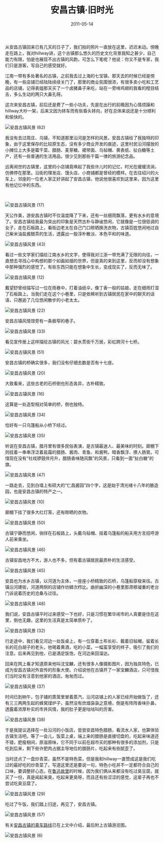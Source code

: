 ﻿---
title: "安昌古镇·旧时光"
date: 2011-05-14
categories: 
  - "travels"
tags: 
  - "安昌古镇"
  - "绍兴"
---

从安昌古镇回来已有几天的日子了，我们拍的照片一直放在这里，迟迟未动。傍晚走在路上，我对hillway讲，这个古镇那么悠久的历史文化背景我知之甚少，自己能力有限，怕是也展现不出古镇的风韵，可怎么下笔呢？他说：你又不是专家，我们只是游客，写自己的感受就好。

江南一带有多处著名的古镇，之前我去过上海的七宝镇，那天去的时候已经是傍晚，有一些店铺已经陆陆续续关门了，那里的商业氛围很浓，有很多卖小吃和工艺品的店铺，记得表姐那天买了一个卤猪鼻子来吃，站在一旁啃鸡翅的我看的瞠目结舌，多么生动的两只大鼻孔呀。

这次来安昌古镇，前后还是费了一些小功夫，先是在出行的前晚因为心情烦躁和hillway大吵一架，后来又因为转车而有些昏头转向，好在总体来说还是十分顺利和愉快的。

![安昌古镇风景 (62)](/images/5712892186_d34728c376_z.jpg)

我没有去过周庄、乌镇，不知道那里沿河是怎样的风景。安昌古镇给了我独特的印象，由于这里保存的比较原生态，没有多少商业开发的痕迹，这里村民沿河摆放的小摊位上大多是霉干菜、腊肠、麦芽糖、裙带面、乌毡帽、黄表纸、扯白糖等土产，还有一些普通的生活用品，很少见到那些千篇一律的旅游纪念品。

远离闹世的古镇里，这里的小店铺竟唤起了我些许儿时的记忆，时光在缓缓流淌，仿佛停在那里。沿街的理发店、馒头店、小商铺都是曾经的模样。在去往绍兴的火车上，邻座的一位老人家正好讲起了安昌古镇，他说他很喜欢到这里来，因为这里有他记忆中的东西。

 

![安昌古镇风景 (17)](/images/5712883704_6272391d5d_z.jpg)

天公作美，游安昌古镇时不仅温度降了下来，还有一丝细雨飘落，更有水乡的意境了。安昌古镇给我最为突出的印象是天然古朴与静谧悠闲，它就像是一位很低调的女子，走在石板路上，看街边老太在自己门口晾晒换洗衣物，古镇百姓悠闲地过自己柴米油盐酱醋茶的生活，透露出一股淳朴散淡、本色平和的味道。

![安昌古镇风景 (43)](/images/5712890578_14be486d46_z.jpg)

看过一些文学家们描绘江南水乡的文字，使得我对江浙一带充满了无限的向往，一直想去寻找心中构想的那个如画如烟的世界，但是真的来到这里，反而却没有想象中那种强烈的感觉了。有些东西只能在想象中生长，变成现实了，反而无味了。

![安昌古镇风景 (12)](/images/5712322623_16e7404e92_z.jpg)

戴望舒曾经描写过一位在雨巷中，打着油纸伞，像丁香一般的姑娘，走在细雨打湿了石板路上。当我们走在这个小巷里，只是依稀听到古镇居民在家中的聊天的话语，只邂逅了几位悠闲散步的小老太太。

![安昌古镇风景 (22)](/images/5712326293_c887c7b5b4_z.jpg)

安昌古镇风情馆旁有一条极窄的巷子。

![安昌古镇风景 (33)](/images/5712887648_881f59756c_z.jpg)

看见宣传册上这样描绘古镇的风光：碧水贯街千万居，彩虹跨河十七桥。

![安昌古镇风景 (51)](/images/5712329781_7f556a0a44_z.jpg)

安昌古镇的桥确实很多，我们没有仔细去数是否有十七座。

![安昌古镇风景 (20)](/images/5712322297_ddea0f3a2c_z.jpg)

大致看来，这些古老的石桥倒也形态各异，古朴精致。

![安昌古镇风景 (16)](/images/5712322435_0cf7ac181a_z.jpg)

这算是一处造型相对简单的桥，倒也独特。

![安昌古镇风景 (34)](/images/5712886744_55ebbce73d_z.jpg)

恰好有一只乌篷船从小桥下经过。

![安昌古镇风景 (35)](/images/5712886956_f601d81e3a_z.jpg)

听说在安昌古镇，腊月里有很多民俗表演，是古镇最迷人、最美味的时刻。廊棚下则挂着一串串浮泛着盐霜的腊肠、酱肉、青鱼、和酱鸭，暗香飘浮、撩人肠胃。可惜现在没有“社戏锣鼓伴月升，腊肠香味随风飘”的风景，只看到一面“扯白糖”的旗。

![安昌古镇风景 (47)](/images/5712891404_1d0d31cffa_z.jpg)

一路走去，见到白墙上有硕大的“仁昌酱园”四个字，这是始于清光绪十八年的酿造园，也是安昌古镇的特产之一。

![安昌古镇风景 (10)](/images/5712884432_9e7bb13ecb_z.jpg)

廊棚下挂了很多大红灯笼，还有晾晒的衣物。

![安昌古镇风景 (50)](/images/5712330047_82873cb93e_z.jpg)

古镇宁静而悠闲，徜徉在石板路上，头戴乌毡帽、摇着乌篷船的船夫用方言招呼游人前来乘坐。

![安昌古镇风景 (46)](/images/5712890918_5c4fc788cb_z.jpg)

古镇安昌地方不大，游人也不多，但有着古镇居民最质朴的生活感受。

![安昌古镇风景 (45)](/images/5712328609_fc84cbac10_z.jpg)

安昌也为水乡古镇，以河道为主体，一座座小桥精致的石桥，乌篷船穿梭来往。古镇沿河建街，河道两侧的店铺作坊鳞次栉比。曲折幽深的小巷里那肃穆凝重的老台门诉说着历史的沧桑与过往。

![安昌古镇风景 (48)](/images/5712328289_97ae15eaf3_z.jpg)

我们说，安昌古镇平时过来感受一下也好，只是习惯在繁华闹市的人真要是住在这里，倒也无趣，这里的生活真是太简单质朴了。

![安昌古镇风景 (32)](/images/5712886234_274effa8a2_z.jpg)

行走途中，我们看见河边一处饭桌上，有一位穿着土布长衫、戴着旧毡帽，留着长长的花白胡子的老头，他喝着黄酒，吃的小菜，一幅蛮享受的样子，吸引了我们的注意。后来再见到他，已是酒足饭饱，在河边来回溜达。

回来在网上看才知道原来他叫沈宝麟，还有很多人像摄影图片，因为独具特色，已成为安昌古镇对外宣传的形象大使。介绍说他在古镇开了一家宝麟酒店，只可惜我们当时没有注意到他家的酒店，匆匆而过。

![安昌古镇风景 (37)](/images/5712324757_fe5551b859_z.jpg)

时间已到晌午，包子铺的蒸笼里冒着蒸汽，沿河店铺上的人家已经开始做饭了，还有三三两两生起的蜂窝煤炉子，虽然没有炊烟袅袅之意境，倒是有阵阵香味扑鼻，透露着浓厚朴实的市井风情，我的肚子更是咕咕叫的厉害。

![安昌古镇风景 (38)](/images/5712328485_729167a227_z.jpg)

于是我提议选择在一处沿河的小饭店，尝尝安昌特色腊肠，看流水人家，也算体验古镇生活吧。等了一会儿，饭菜上桌，端上来的腊肠是直接切盘的，吃起来味道还不错，肥瘦相间，原滋原味，它不同于以前在超市买的那种有很多的添加剂，只是吃到后来，剩下些许肥肉占据主导地位的腊肠片，吃起来有些腻歪了。

当时还点了一盘炒青菜，虽然不是特色菜，但是我和hillway一直赞成这是我们吃过的最好吃的炒青菜了。写道这里还是要说一句，特色小吃并不一定都符合自己的口味，要调整好心态，在[鲁迅故里](https://www.jfsay.com/archives/278.html "古越绍兴游")的时候，因为我们俩从来都没有吃过臭豆腐，就买了一份，真是闻起来臭，吃起来更臭呀，而且还有些涩涩的感觉，这辈子再也不尝试吃臭豆腐了。

![安昌古镇风景 (29)](/images/5712325713_afa8b3e72a_z.jpg)

吃过了午饭，我们踏上归途，再见了，安昌古镇。

![安昌古镇风景 (57)](/images/5712329907_5c946c1c6c_z.jpg)

有关[安昌古镇的乘车路线](https://www.jfsay.com/archives/278.html "古越绍兴游")已在上文中介绍，最后附上古镇游览图。

![安昌古镇风景 (6)](/images/5712323003_b4b1e52308_z.jpg)
